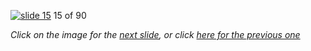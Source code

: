 [![slide 15](https://dl.dropboxusercontent.com/u/2977490/presentations/cookbook/15.jpg)](16.md)
15 of 90

_Click on the image for the [next slide](16.md), or click [here for the previous one](14.md)_